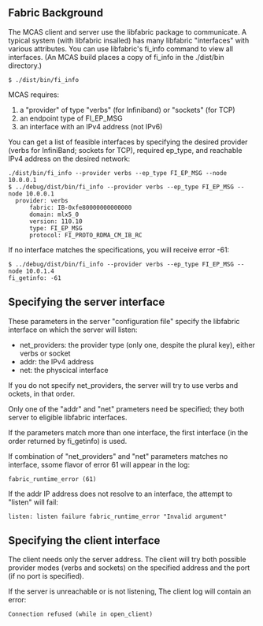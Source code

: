 ## Fabric Background

The MCAS client and server use the libfabric package to communicate.
A typical system (with libfabric insalled) has many libfabric "interfaces" with various attributes.
You can use libfabric's fi_info command to view all interfaces.
(An MCAS build places a copy of fi_info in the ./dist/bin directory.)

```
$ ./dist/bin/fi_info
```

MCAS requires:
1. a "provider" of type "verbs" (for Infiniband) or "sockets" (for TCP)
2. an endpoint type of FI_EP_MSG
3. an interface with an IPv4 address (not IPv6)

You can get a list of feasible interfaces by specifying the desired provider (verbs for InfiniBand; sockets for TCP), required ep_type, and reachable IPv4 address on the desired network:

```
./dist/bin/fi_info --provider verbs --ep_type FI_EP_MSG --node 10.0.0.1
$ ../debug/dist/bin/fi_info --provider verbs --ep_type FI_EP_MSG --node 10.0.0.1
  provider: verbs
      fabric: IB-0xfe80000000000000
      domain: mlx5_0
      version: 110.10
      type: FI_EP_MSG
      protocol: FI_PROTO_RDMA_CM_IB_RC
```

If no interface matches the specifications, you will receive error -61:

```
$ ../debug/dist/bin/fi_info --provider verbs --ep_type FI_EP_MSG --node 10.0.1.4
fi_getinfo: -61
```

## Specifying the server interface

These parameters in the server "configuration file" specify the libfabric interface on which the server will listen:

- net_providers: the provider type (only one, despite the plural key), either verbs or socket
- addr: the IPv4 address
- net: the physcical interface

If you do not specify net_providers, the server will try to use verbs and ockets, in that order.

Only one of the "addr" and "net" prameters need be specified; they both server to eligible libfabric interfaces.

If the parameters match more than one interface, the first interface (in the order returned by fi_getinfo) is used.

If combination of "net_providers" and "net" parameters matches no interface, ssome flavor of error 61 will appear in the log:

```
fabric_runtime_error (61)
```

If the addr IP address does not resolve to an interface, the attempt to "listen" will fail:

```
listen: listen failure fabric_runtime_error "Invalid argument"
```

## Specifying the client interface

The client needs only the server address. The client will try both possible provider modes (verbs and sockets) on the specified address and the port (if no port is specified).

If the server is unreachable or is not listening, The client log will contain an error:

```
Connection refused (while in open_client)
```

